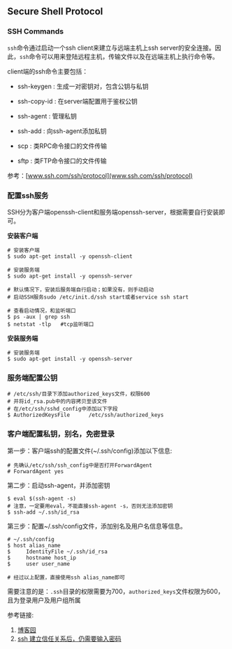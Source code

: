 ## Secure Shell Protocol

### SSH Commands

`ssh`命令通过启动一个ssh client来建立与远端主机上ssh server的安全连接。因此，`ssh`命令可以用来登陆远程主机，传输文件以及在远端主机上执行命令等。

client端的ssh命令主要包括：

+ ssh-keygen : 生成一对密钥对，包含公钥与私钥

+ ssh-copy-id : 在server端配置用于鉴权公钥

+ ssh-agent : 管理私钥

+ ssh-add : 向ssh-agent添加私钥

+ scp : 类RPC命令接口的文件传输

+ sftp : 类FTP命令接口的文件传输

参考：[www.ssh.com/ssh/protocol](www.ssh.com/ssh/protocol)

### 配置ssh服务

  SSH分为客户端openssh-client和服务端openssh-server，根据需要自行安装即可。

  **安装客户端**

  ```
  # 安装客户端
  $ sudo apt-get install -y openssh-client

  # 安装服务端
  $ sudo apt-get install -y openssh-server

  # 默认情况下，安装后服务端自行启动；如果没有，则手动启动
  # 启动SSH服务sudo /etc/init.d/ssh start或者service ssh start

  # 查看启动情况，和监听端口
  $ ps -aux | grep ssh
  $ netstat -tlp   #tcp监听端口
  ```

  **安装服务端**

  ```
  # 安装服务端
  $ sudo apt-get install -y openssh-server
  ```

### 服务端配置公钥

  ```
  # /etc/ssh/目录下添加authorized_keys文件，权限600
  # 并将id_rsa.pub中的内容拷贝至该文件
  # 在/etc/ssh/sshd_config中添加以下字段
  $ AuthorizedKeysFile      /etc/ssh/authorized_keys
  ```

### 客户端配置私钥，别名，免密登录

  第一步：客户端ssh的配置文件(~/.ssh/config)添加以下信息:

  ```
  # 先确认/etc/ssh/ssh_config中是否打开ForwardAgent
  # ForwardAgent yes
  ```

  第二步：启动ssh-agent，并添加密钥

  ```
  $ eval $(ssh-agent -s)
  # 注意，一定要用eval，不能直接ssh-agent -s，否则无法添加密钥
  $ ssh-add ~/.ssh/id_rsa
  ```

  第三步：配置~/.ssh/config文件，添加别名及用户名信息等信息。  

  ```
  # ~/.ssh/config
  $ host alias_name
  $     IdentityFile ~/.ssh/id_rsa
  $     hostname host_ip
  $     user user_name

  # 经过以上配置，直接使用ssh alias_name即可
  ```
  
  需要注意的是：`.ssh`目录的权限需要为700，`authorized_keys`文件权限为600，且为登录用户及用户组所属

  参考链接:
  
  1. [博客园](http://www.cnblogs.com/ysocean/p/6959776.html)
  2. [ssh 建立信任关系后，仍需要输入密码](https://blog.csdn.net/qq_32239417/article/details/52774199)
